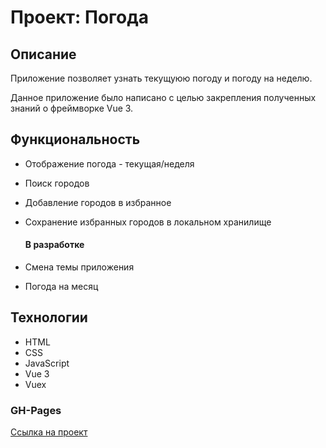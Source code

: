 # Проект: Погода

## Описание
Приложение позволяет узнать текущуюю погоду и погоду на неделю.

Данное приложение было написано с целью закрепления полученных знаний о фреймворке Vue 3.

## Функциональность
* Отображение погода - текущая/неделя
* Поиск городов
* Добавление городов в избранное
* Сохранение избранных городов в локальном хранилище

    #### В разработке
* Смена темы приложения
* Погода на месяц

## Технологии
* HTML
* CSS
* JavaScript
* Vue 3
* Vuex

### GH-Pages
[Ссылка на проект](https://stmelik.github.io/vue-weather-app/)